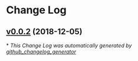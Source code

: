 # Change Log

## [v0.0.2](https://github.com/triniwiz/fancy-notifications/tree/v0.0.2) (2018-12-05)


\* *This Change Log was automatically generated by [github_changelog_generator](https://github.com/skywinder/Github-Changelog-Generator)*